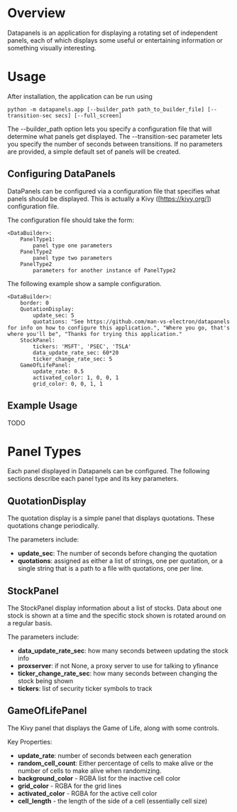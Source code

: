 # Overview
Datapanels is an application for displaying a rotating set of independent panels, each of which displays
some useful or entertaining information or something visually interesting. 

# Usage
After installation, the application can be run using

```
python -m datapanels.app [--builder_path path_to_builder_file] [--transition-sec secs] [--full_screen]
```

The --builder_path option lets you specify a configuration file that will 
determine what panels get displayed. The --transition-sec parameter lets 
you specify the number of seconds between transitions. If no parameters are
provided, a simple default set of panels will be created.

## Configuring DataPanels

DataPanels can be configured via a configuration file that specifies 
what panels should be displayed.  This is actually a Kivy ([https://kivy.org/]) 
configuration file.  

The configuration file should take the form:

```
<DataBuilder>:
    PanelType1:
        panel type one parameters
    PanelType2
        panel type two parameters
    PanelType2
        parameters for another instance of PanelType2
```

The following example show a sample configuration.  

```
<DataBuilder>:
    border: 0
    QuotationDisplay:
        update_sec: 5
        quotations: "See https://github.com/man-vs-electron/datapanels for info on how to configure this application.", "Where you go, that's where you'll be", "Thanks for trying this application."
    StockPanel:
        tickers: 'MSFT', 'PSEC', 'TSLA'
        data_update_rate_sec: 60*20
        ticker_change_rate_sec: 5
    GameOfLifePanel:
        update_rate: 0.5
        activated_color: 1, 0, 0, 1
        grid_color: 0, 0, 1, 1

```

## Example Usage

TODO

# Panel Types

Each panel displayed in Datapanels can be configured.  The following
sections describe each panel type and its key parameters.

## QuotationDisplay
The quotation display is a simple panel that displays quotations.  These
quotations change periodically.

The parameters include:
* __update_sec__: The number of seconds before changing the quotation
* __quotations__: assigned as either a list of strings, one per quotation, or a single string that is a path to
  a file with quotations, one per line.

## StockPanel
The StockPanel display information about a list of stocks.  Data about
one stock is shown at a time and the specific stock shown is rotated
around on a regular basis.

The parameters include:
* __data_update_rate_sec__: how many seconds between updating the stock info
* __proxserver__: if not None, a proxy server to use for talking to yfinance
* __ticker_change_rate_sec__: how many seconds between changing the stock being shown
* __tickers__: list of security ticker symbols to track

## GameOfLifePanel
The Kivy panel that displays the Game of Life, along with some controls.

Key Properties:
* __update_rate__: number of seconds between each generation
* __random_cell_count__: Either percentage of cells to make alive or the number of cells to make alive when randomizing.
* __background_color__ - RGBA list for the inactive cell color
* __grid_color__ - RGBA for the grid lines
* __activated_color__ - RGBA for the active cell color
* __cell_length__ - the length of the side of a cell (essentially cell size)
